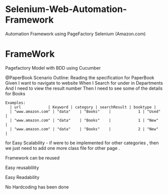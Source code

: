 # Selenium-Web-Automation-Framework
Automation Framework using PageFactory Selenium (Amazon.com)


# FrameWork

Pagefactory Model with BDD using Cucumber 

 @PaperBook
  Scenario Outline: Reading the specification for PaperBook
    Given I want to navigate to website <url>
    When I Search for <Keyword> under <category> in Departments
    And I need to view the result number <searchResult>
    Then I need to see some of the details for <booktype> Books

    Examples: 
      | url            | Keyword | category | searchResult | booktype |
      | "www.amazon.com" | "data"    | "Books"    |            1 | "Used"     |
      | "www.amazon.com" | "data"    | "Books"    |            1 | "New"      |
      | "www.amazon.com" | "data"    | "Books"    |            2 | "New"      |


for Easy Scalability - if were to be implemented for other categories , then we just need to add one more class file for other page . 

Framework can be reused 

Easy reusablility 

Easy Readability

No Hardcoding has been done 


 

